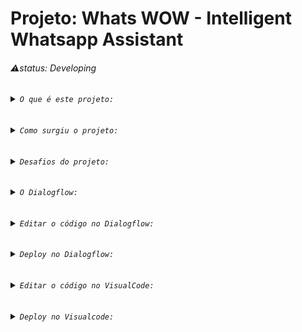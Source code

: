 # Projeto: Whats WOW - Intelligent Whatsapp Assistant
###### ⚠️status: Developing <br> 

###### <details><summary>``` O que é este projeto: ```</summary><br> Este projeto consiste em um agente de resposta automática por Whatsapp, com as seguintes funções:<br><br>Atender o Cliente: Dar as boas vindas e mostrar as opções;<br>Anotar o nome do cliente;<br>Anotar ítem do pedido: Ítem e quantidade na comanda;<br>Somar o valor do ítem;<br>Calcular o Pedido: Somar os valores dos ítens da comanda;<br>Obter dados para entrega: Endereço completo e Contato alternativo;<br>Confirmar o Pedido;<br>Formatar o Pedido estilo Cupom Fiscal;<br>Acompanhar a Entrega;<br>Finalizar Atendimento;<br>Pós Venda;<br>Localização por IP;<br>Endereço por CEP;<br>Novas idéais e funções continuam surgindo!<br> </a>
</details>

###### <details><summary>``` Como surgiu o projeto: ```</summary> <br> Este projeto surgiu da necessidade que tivemos, de atender todos os clientes do restaurante janonês que eu trabalhava; como garçom, apenas por whatsapp.<br>Isto ocorreu no início da pandemia; quando o restaurante fechou para atendimento presencial, passando a funcionar somente por delivery.<br>Naquele momento, o restaurante tinha cadastro apenas no Ifood, recebia poucos pedidos por esta plataforma, e as taxas de entrega e da plataforma diminuiam o lucro.<br>Além disso, a maioria dos pedidos eram recebidos por Whatapp.</a> <br></details>

###### <details><summary>``` Desafios do projeto: ```</summary> <br> O maior desafio foi que eu não sabia nada de programação, ainda.<br> Outro desafio foi desenvolver para o Whatsapp, que não tem integração com o Diologflow da Goolge.</a> <br>
</details>

###### <details><summary>``` O Dialogflow: ```</summary> <br> O Dialogflow é grátis, foi fácil de aprender, tem Machine Learning, é possível editar e fazer deploy do código e adicionar funções como soma de valores e busda por CEP.<br><br> A parte mais básica do assistente, como apresentar o menu, informações ou os links para o cardápio interativo; por exemplo, podem ser criados sem a necessidade de habilitar edição do código.<br>Para criar o agente no Dialogflow, é necessário criar uma conta na Google Cloud Plataform.<br><br>https://cloud.google.com/google/dialogflow<br></a>
</details>

###### <details><summary>``` Editar o código no Dialogflow: ```</summary> <br>Para poder editar o código é necessário criar uma Conta de Serviço na Google Cloud Plataform e Ativar a Conta de Faturamento, ao inserir os dados do cartão de crédito.<br>O código pode ser editado e novas funções podem ser adicionadas, e o deploy pode ser feito, tanto no próprio Dialogflow, pelo Inline Editor, quanto no Glitch; por exemplo, quanto no Visualcode. <br></a>
</details>

###### <details><summary>``` Deploy no Dialogflow: ```</summary> <br>Tempo Deploy Mínimo: 01:33s <br></a>
</details>

###### <details><summary>``` Editar o código no VisualCode: ```</summary><br>1 - Baixar o agente:<br>1.1 - Habilitar o Inline Editor;<br>1.2 - Clicar no ícone para download;<br>2 - Criar uma pasta com o nome do projeto;<br>3 - Extrair os arquivos do agente .zip baixado;<br>4 - Abrir o Visualcode e abrir a pasta do projeto criada.<br>5 - Conectar ao Firebase:<br>5.1 - Criar um novo projeto no firebase e confirmar Plano de Faturamento Firebase.<br>Preços Firebase: (tem nível gratuito)<br>https://firebase.google.com/pricing?authuser=0&hl=pt<br>5.2 - Criar novo fornecedor para e-mail, em métodos de autenticação de login, no console do Firebase.<br>https://console.firebase.google.com<br>6 - Abrir o terminal do Visualcode;<br>7 - comando: firebase login<br>Already logged in as ... (email)<br>8 - comando: firebase init<br>Are you ready to proceed? Y<br>9 -  Desça com a seta até:<br>( ) Hosting: Configure files for Firebase Hosting and (optionally) set up GitHub Action deploys<br>Selecione esta opção com a tecla spaço, depois Enter.<br>10 - > Use an existing project<br>11 - Selecione o projeto;<br>12 - ? What do you want to use as your public directory? (public) Enter <br>13 - ? Configure as a single-page app (rewrite all urls to /index.html)? (y/N) N<br>14 - ? Set up automatic builds and deploys with GitHub? (y/N) y <br>  Wrote public/404.html<br>  Wrote public/index.html  (criou estes dois arquivos)<br>i  Detected a .git folder at C:\...\Project_Whats-WOW<br>i  Authorizing with GitHub to upload your service account to a GitHub repository's secrets store.<br>15 - Abrirá automaticamente a página para login no Github.<br>Copie o link e cole no browser caso não abra a página de login automaticamente.<br>Success! Logged into GitHub as EduhRodrigues<br>16 - ? For which GitHub repository would you like to set up a GitHub workflow? (format: user/repository)   EduhRodrigues/Project_Whats-WOW <br>⠏ Retrieving a service account.<br>17 - ? Set up the workflow to run a build script before every deploy? (y/N)  N <br>Created workflow file C:\...\Project_Whats-WOW\.github/workflows/firebase-hosting-pull-request.yml<br>18 - ? Set up automatic deployment to your site's live channel when a PR is merged? (Y/n)  N <br>i  Action required: Visit this URL to revoke authorization for the Firebase CLI GitHub OAuth App:<br>https://github.com/settings/connections/applications/...<br>i  Action required: Push any new workflow file(s) to your repo<br>i  Writing configuration info to firebase.json...<br>i  Writing project information to .firebaserc...<br>i  Writing gitignore file to .gitignore...<br>Firebase initialization complete!<br></a>
</details>


### 

###### <details><summary>``` Deploy no Visualcode: ```</summary><br>1 - comando: firebase projects:list<br>Project Display Name │-----------Project ID   │ Project Number │ Resource Location ID<br>-------------wow-kaht │ wow-kaht (current) │ 455679832516   │ [Not specified]<br>2 - Copie o Project ID do protejo. Neste caso: wow-kaht (current)<br>3 - Entre no arquivo package.json e encontre:<br>"deploy": "firebase deploy --only functions:dialogflowFirebaseFulfillment"<br>4 - Adicione lá final, dentro das aspas, o seguinte:<br>--ProjectID<br>ProjectID é o que foi copiado anteriormente. Apenas cole, ou digite.<br>Neste caso fica assim:<br>"deploy": "firebase deploy --only functions:dialogflowFirebaseFulfillment --project wow-kaht (current)"<br>5 - Salve o arquivo.<br>6 - comando: npm run deploy<br>PS C:\...\Project_Whats-WOW><br>Pronto. Deploy concluído com sucesso.<br>Para conferir, veja as alterações feitas no Visualcode alteradas<br>no Inline Editor do Dialogflow.<br>Se o deploy ocorreu com suceeso,<br>aparece uma URL no Webhook do Fulfillment, como esta:<br>https://us-central1-wow-kaht.cloudfunctions.net/dialogflowFirebaseFulfillment<br></a> 
</details>
